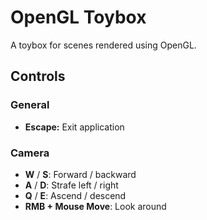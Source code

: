# OpenGL Toybox

A toybox for scenes rendered using OpenGL.

## Controls

### General

* **Escape:** Exit application

### Camera

* **W** / **S**: Forward / backward
* **A** / **D**: Strafe left / right
* **Q** / **E**: Ascend / descend
* **RMB + Mouse Move**: Look around
